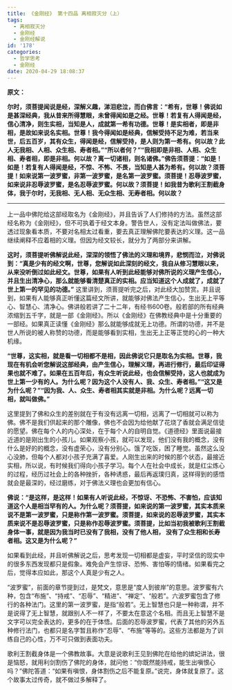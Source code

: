 ```yaml
---
title: 《金刚经》 第十四品 离相寂灭分（上）
tags:
  - 离相寂灭分
  - 金刚经
  - 金刚经解说
id: '178'
categories:
  - 哲学思考
  - 金刚经
date: 2020-04-29 18:08:37
---
```


**原文：**

**尔时，须菩提闻说是经，深解义趣，涕泪悲泣，而白佛言：“希有，世尊！佛说如是甚深经典，我从昔来所得慧眼，未曾得闻如是之经。世尊！若复有人得闻是经，信心清净，则生实相，当知是人，成就第一希有功德。世尊！是实相者，即是非相，是故如来说名实相。世尊！我今得闻如是经典，信解受持不足为难，若当来世，后五百岁，其有众生，得闻是经，信解受持，是人则为第一希有。何以故？此人无我相、人相、众生相、寿者相。”“所以者何？”“我相即是非相、人相、众生相、寿者相，即是非相。何以故？离一切诸相，则名诸佛。”佛告须菩提：“如是！如是！若复有人得闻是经，不惊、不怖、不畏，当知是人甚为希有。何以故？须菩提！如来说第一波罗蜜，非第一波罗蜜，是名第一波罗蜜。须菩提！忍辱波罗蜜，如来说非忍辱波罗蜜，是名忍辱波罗蜜。何以故？须菩提！如我昔为歌利王割截身体，我于尔时，无我相、无人相、无众生相、无寿者相。何以故？**
<!-- more -->
* * *

上一品中佛陀给这部经取名为《金刚经》，并且告诉了人们修持的方法。虽然这部经名称为《金刚经》，但不可执着于经文本身。警告世人，没有定法叫做佛法，要透过现象看本质，不要对名相太过看重，要去真正理解佛陀要表达的义理。这一品继续阐释不应着相的义理。但因为经文较长，就分为了两部分来讲解。

**这时，须菩提听佛解说此经，深深的领悟了佛法的义理和境界，悲悯而泣，对佛说到：“真是少有的经文啊，世尊，您解说如此深刻的经文，我自从修习慧眼以来，从来没听倒过如此经文。世尊，如果有人听到此经能够对佛所说的义理产生信心，并且生出清净心，那么就能够看清楚真正的实相。应当知道这个人成就了，成就了世上第一的罕见的功德。”** 这里讲到，须菩提听完之后，对此经大加赞赏。并且说到，如果有人能够真正听懂这篇经文所讲，就能够对佛法产生信心，生出无上平等心、智慧心、清净心。佛讲般若讲了二十二年，有经书600卷。般若部的所有经典浓缩到五千字，就是一部《金刚经》。所以《金刚经》在佛教经典中是十分重要的一部经。如果真正读懂《金刚经》那么就能够成就无上功德。所谓的功德，并不是世人所说的被人称赞的功德，而是能够看到实相，生出无上正等正觉的心的一种大机缘。

**“世尊，这实相，就是看一切相都不是相，因此佛说它只是取名为实相。世尊，我现在有机会听您解说这部经典，由产生信心，理解义理，再进行修行，最后印证得果也就不难了。如果在五百年后，有众生听说此经，也会信解受持，这人也就成为世上第一少有的人。为什么呢？因为这个人没有人、我、众生、寿者相。”“这又是为什么呢？”“因为我、人、众生、寿者相其实就是非相。为什么呢？远离一切相，就叫做佛。”**

这里提到了佛和众生的差别就在于有没有远离一切相，远离了一切相就可以称为佛。佛不是我们供起来的那个雕像，佛也不会因为给他献了花烧了香就会满足信徒的愿望。佛在每个人的内心深处，在于每个人的自明自觉。《道德经》里面说最接近道的是刚出生的小孩儿。如果观察小孩，就可以发现，他们没有我的概念，没有什么是好的的概念，没有虚荣心，没有分别心。饿了吃饭，困了睡觉。虽然这么没心没肺，但每个人都对小孩子充满了喜爱。人刚生出来的时候的那个状态，最接近实相，所以说，有时候我们得向小孩子学习。每个人在社会中成长，就是红尘炼心的过程，经历过社会上的各种挫折，各种诱惑，最后再返璞归真，这样得到的感悟就会是最深的，经过磨练，对于佛法义理也会更加有信心。

**佛说：“是这样，是这样！如果有人听说此经，不惊讶、不恐怖、不害怕，应该知道这个人是相当罕有的人。为什么呢？须菩提，如来说的第一波罗蜜，其实本质来说不是第一波罗蜜，只是称作第一波罗蜜。须菩提，如来说的忍辱波罗蜜，其实本质来说不是忍辱波罗蜜，只是称作忍辱波罗蜜。须菩提，比如当初我被歌利王割截身体一事，就是因为我当时已没有了我相，没有了他人相， 没有了众生相和长寿者相。这又是为什么呢？”**

如果看到此经，并且听佛解说之后，思考发现一切相都是虚妄，平时坚信的现实中的很多东西发现都只是假象。难免会产生惊讶、恐怖、害怕等的情绪。如果看完之后，觉得本应如此，那这个人真是少有之人。

“波罗蜜”，前面的章节提到过，是梵文，意思是“度人到彼岸”的意思。波罗蜜有六种，包含“布施”、“持戒”、“忍辱”、“精进”、“禅定”、“般若”。六波罗蜜包含了修行的各种法门。这里的第一波罗蜜，是指“般若”。无上智慧也只是一种称谓，并不是说得了无上智慧，就跟别人不一样了，不要太在意这个名相。而且无上智慧不是文字可以完全表达的，更多的在于体悟。后面的忍辱波罗蜜，代表了其他的另外五种修行法门，也都只是名字暂且称作“忍辱”、“布施”等等的。这些方法都是为了训练自己的心性，万不可只做到表面功夫。

歌利王割截身体是一个佛教故事。大意是说歌利王见到佛陀在给他的嫔妃讲法，很是恼怒，就用利剑割伤了佛陀的身体，就问他：“你既然能持戒，能生出嗔恨心吗？”佛陀答道：“如果有嗔恨，身体割伤之后不能复原。”说完，身体就复原了。这个故事太过传奇，就不做过多解释了。